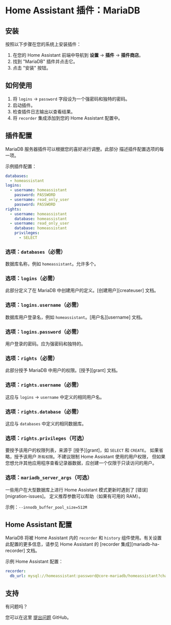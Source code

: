 # Home Assistant 插件：MariaDB

## 安装

按照以下步骤在您的系统上安装插件：

1. 在您的 Home Assistant 前端中导航到 **设置** -> **插件** -> **插件商店**。
2. 找到 "MariaDB" 插件并点击它。
3. 点击 "安装" 按钮。

## 如何使用

1. 将 `logins` -> `password` 字段设为一个强密码和独特的密码。
2. 启动插件。
3. 检查插件日志输出以查看结果。
4. 将 `recorder` 集成添加到您的 Home Assistant 配置中。

## 插件配置

MariaDB 服务器插件可以根据您的喜好进行调整。此部分
描述插件配置选项的每一项。

示例插件配置：

```yaml
databases:
  - homeassistant
logins:
  - username: homeassistant
    password: PASSWORD
  - username: read_only_user
    password: PASSWORD
rights:
  - username: homeassistant
    database: homeassistant
  - username: read_only_user
    database: homeassistant
    privileges:
      - SELECT
```

### 选项：`databases`（必需）

数据库名称，例如 `homeassistant`。允许多个。

### 选项：`logins`（必需）

此部分定义了在 MariaDB 中创建用户的定义。[创建用户][createuser] 文档。

### 选项：`logins.username`（必需）

数据库用户登录名，例如 `homeassistant`。[用户名][username] 文档。

### 选项：`logins.password`（必需）

用户登录的密码。应为强密码和独特的。

### 选项：`rights`（必需）

此部分授予 MariaDB 中用户的权限。[授予][grant] 文档。

### 选项：`rights.username`（必需）

这应与 `logins` -> `username` 中定义的相同用户名。

### 选项：`rights.database`（必需）

这应与 `databases` 中定义的相同数据库。

### 选项：`rights.privileges`（可选）

要授予该用户的权限列表，来源于 [授予][grant]，如 `SELECT` 和 `CREATE`。
如果省略，授予该用户 `所有权限`。不建议限制 Home Assistant 使用的用户权限，
但如果您想允许其他应用程序查看记录器数据，应创建一个仅限于只读访问的用户。

### 选项：`mariadb_server_args`（可选）

一些用户在大型数据库上进行 Home Assistant 模式更新时遇到了 [错误][migration-issues]。
定义推荐参数可以帮助（如果有可用的 RAM）。

示例：`--innodb_buffer_pool_size=512M`

## Home Assistant 配置

MariaDB 将被 Home Assistant 内的 `recorder` 和 `history` 组件使用。有关设置此配置的更多信息，请参见 Home Assistant 的 [recorder 集成][mariadb-ha-recorder] 文档。

示例 Home Assistant 配置：

```yaml
recorder:
  db_url: mysql://homeassistant:password@core-mariadb/homeassistant?charset=utf8mb4
```

## 支持

有问题吗？

您可以在这里 [提出问题][issue] GitHub。

[aarch64-shield]: https://img.shields.io/badge/aarch64-yes-green.svg
[amd64-shield]: https://img.shields.io/badge/amd64-yes-green.svg
[armv7-shield]: https://img.shields.io/badge/armv7-yes-green.svg
[armhf-shield]: https://img.shields.io/badge/armhf-yes-green.svg
[i386-shield]: https://img.shields.io/badge/i386-yes-green.svg
[issue]: https://github.com/erik73/addon-mariadb/issues
[repository]: https://github.com/erik73/hassio-addons